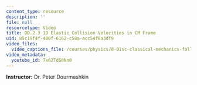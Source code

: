 ```yaml
---
content_type: resource
description: ''
file: null
resourcetype: Video
title: DD.2.3 1D Elastic Collision Velocities in CM Frame
uid: 85c19f4f-400f-6162-c58a-acc54f6a3df9
video_files:
  video_captions_file: /courses/physics/8-01sc-classical-mechanics-fall-2016/week-9-collision-theory/dd.2.3-1d-elastic-collision-velocities-in-cm-frame/dd.2.3-1d-elastic-collision-velocities-in-cm-frame/7x62TdS0Nn0.vtt
video_metadata:
  youtube_id: 7x62TdS0Nn0
---
```


**Instructor:** Dr. Peter Dourmashkin
